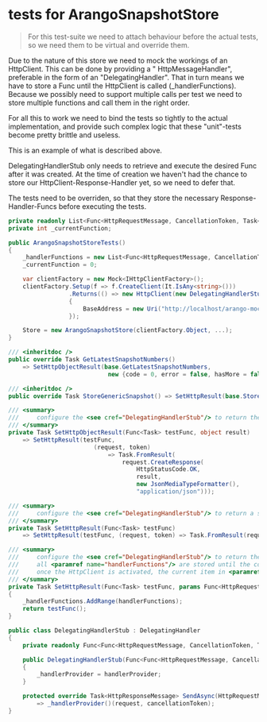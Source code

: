 ﻿# tests for ArangoSnapshotStore

> For this test-suite we need to attach behaviour before the actual tests, so we need them to be virtual and override them.

Due to the nature of this store we need to mock the workings of an HttpClient. This can be done by providing a "
HttpMessageHandler", preferable in the form of an "DelegatingHandler". That in turn means we have to store a Func until
the HttpClient is called (_handlerFunctions). Because we possibly need to support multiple calls per test we need to
store multiple functions and call them in the right order.

For all this to work we need to bind the tests so tightly to the actual implementation, and provide such complex logic
that these "unit"-tests become pretty brittle and useless.

This is an example of what is described above.

DelegatingHandlerStub only needs to retrieve and execute the desired Func after it was created. At the time of creation
we haven't had the chance to store our HttpClient-Response-Handler yet, so we need to defer that.

The tests need to be overriden, so that they store the necessary Response-Handler-Funcs before executing the tests.

```c#
private readonly List<Func<HttpRequestMessage, CancellationToken, Task<HttpResponseMessage>>> _handlerFunctions;
private int _currentFunction;

public ArangoSnapshotStoreTests()
{
    _handlerFunctions = new List<Func<HttpRequestMessage, CancellationToken, Task<HttpResponseMessage>>>();
    _currentFunction = 0;

    var clientFactory = new Mock<IHttpClientFactory>();
    clientFactory.Setup(f => f.CreateClient(It.IsAny<string>()))
                 .Returns(() => new HttpClient(new DelegatingHandlerStub(() => _handlerFunctions[_currentFunction++]))
                 {
                     BaseAddress = new Uri("http://localhost/arango-mock/")
                 });

    Store = new ArangoSnapshotStore(clientFactory.Object, ...);
}

/// <inheritdoc />
public override Task GetLatestSnapshotNumbers()
    => SetHttpObjectResult(base.GetLatestSnapshotNumbers,
                            new {code = 0, error = false, hasMore = false, result = new[] {new {MetaVersion = 1}}});

/// <inheritdoc />
public override Task StoreGenericSnapshot() => SetHttpResult(base.StoreGenericSnapshot);

/// <summary>
///     configure the <see cref="DelegatingHandlerStub"/> to return the given object as a JSON-Response
/// </summary>
private Task SetHttpObjectResult(Func<Task> testFunc, object result)
    => SetHttpResult(testFunc,
                        (request, token)
                            => Task.FromResult(
                                request.CreateResponse(
                                    HttpStatusCode.OK,
                                    result,
                                    new JsonMediaTypeFormatter(),
                                    "application/json")));

/// <summary>
///     configure the <see cref="DelegatingHandlerStub"/> to return a simple 200-OK
/// </summary>
private Task SetHttpResult(Func<Task> testFunc)
    => SetHttpResult(testFunc, (request, token) => Task.FromResult(request.CreateResponse(HttpStatusCode.OK)));

/// <summary>
///     configure the <see cref="DelegatingHandlerStub"/> to return the result of the function returned from <paramref name="handlerFunctions"/>.
///     all <paramref name="handlerFunctions"/> are stored until the configured HttpClient is used.
///     once the HttpClient is activated, the current item in <paramref name="handlerFunctions"/> is taken to produce the actual result.
/// </summary>
private Task SetHttpResult(Func<Task> testFunc, params Func<HttpRequestMessage, CancellationToken, Task<HttpResponseMessage>>[] handlerFunctions)
{
    _handlerFunctions.AddRange(handlerFunctions);
    return testFunc();
}

public class DelegatingHandlerStub : DelegatingHandler
{
    private readonly Func<Func<HttpRequestMessage, CancellationToken, Task<HttpResponseMessage>>> _handlerProvider;

    public DelegatingHandlerStub(Func<Func<HttpRequestMessage, CancellationToken, Task<HttpResponseMessage>>> handlerProvider)
    {
        _handlerProvider = handlerProvider;
    }

    protected override Task<HttpResponseMessage> SendAsync(HttpRequestMessage request, CancellationToken cancellationToken)
        => _handlerProvider()(request, cancellationToken);
}
```